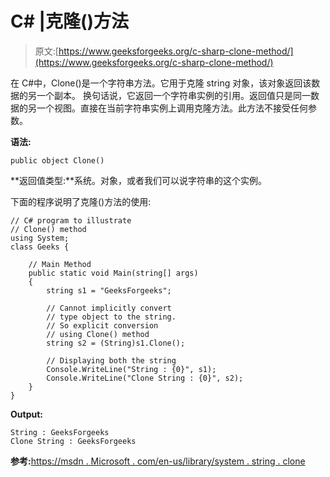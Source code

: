 # C# |克隆()方法

> 原文:[https://www.geeksforgeeks.org/c-sharp-clone-method/](https://www.geeksforgeeks.org/c-sharp-clone-method/)

在 C#中，Clone()是一个字符串方法。它用于克隆 string 对象，该对象返回该数据的另一个副本。
换句话说，它返回一个字符串实例的引用。返回值只是同一数据的另一个视图。直接在当前字符串实例上调用克隆方法。此方法不接受任何参数。

**语法:**

```
public object Clone()

```

**返回值类型:**系统。对象，或者我们可以说字符串的这个实例。

下面的程序说明了克隆()方法的使用:

```
// C# program to illustrate 
// Clone() method
using System;
class Geeks {

    // Main Method
    public static void Main(string[] args)
    {
        string s1 = "GeeksForgeeks";

        // Cannot implicitly convert 
        // type object to the string.
        // So explicit conversion 
        // using Clone() method
        string s2 = (String)s1.Clone();

        // Displaying both the string
        Console.WriteLine("String : {0}", s1);
        Console.WriteLine("Clone String : {0}", s2);
    }
}
```

**Output:**

```
String : GeeksForgeeks
Clone String : GeeksForgeeks

```

**参考:**[https://msdn . Microsoft . com/en-us/library/system . string . clone](https://msdn.microsoft.com/en-us/library/system.string.clone(v=vs.110).aspx?cs-save-lang=1&cs-lang=csharp#code-snippet-1)